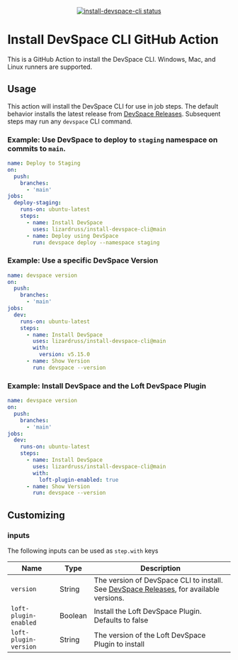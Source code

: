 <p align="center">
  <a href="https://github.com/lizardruss/install-devspace-cli/actions"><img alt="install-devspace-cli status" src="https://github.com/lizardruss/install-devspace-cli/workflows/build-test/badge.svg"></a>
</p>

# Install DevSpace CLI GitHub Action

This is a GitHub Action to install the DevSpace CLI. Windows, Mac, and Linux runners are supported.

## Usage

This action will install the DevSpace CLI for use in job steps. The default behavior installs the latest release from [DevSpace Releases](https://github.com/loft-sh/devspace/releases). Subsequent steps may run any `devspace` CLI command.

### Example: Use DevSpace to deploy to `staging` namespace on commits to `main`.
```yaml
name: Deploy to Staging
on:
  push:
    branches:
      - 'main'
jobs:
  deploy-staging:
    runs-on: ubuntu-latest
    steps:
      - name: Install DevSpace
        uses: lizardruss/install-devspace-cli@main
      - name: Deploy using DevSpace
        run: devspace deploy --namespace staging
```

### Example: Use a specific DevSpace Version
```yaml
name: devspace version
on:
  push:
    branches:
      - 'main'
jobs:
  dev:
    runs-on: ubuntu-latest
    steps:
      - name: Install DevSpace
        uses: lizardruss/install-devspace-cli@main
        with:
          version: v5.15.0
      - name: Show Version
        run: devspace --version
```


### Example: Install DevSpace and the Loft DevSpace Plugin
```yaml
name: devspace version
on:
  push:
    branches:
      - 'main'
jobs:
  dev:
    runs-on: ubuntu-latest
    steps:
      - name: Install DevSpace
        uses: lizardruss/install-devspace-cli@main
        with:
          loft-plugin-enabled: true
      - name: Show Version
        run: devspace --version
```

## Customizing

### inputs

The following inputs can be used as `step.with` keys

| Name                     | Type     | Description                                          |
|--------------------------|----------|------------------------------------------------------|
| `version`                | String   | The version of DevSpace CLI to install. See [DevSpace Releases](https://github.com/loft-sh/devspace/releases), for available versions.
| `loft-plugin-enabled`    | Boolean  | Install the Loft DevSpace Plugin. Defaults to false  |
| `loft-plugin-version`    | String   | The version of the Loft DevSpace Plugin to install   |